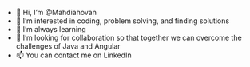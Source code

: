 - 👋 Hi, I’m @Mahdiahovan
- 👀 I’m interested in coding, problem solving, and finding solutions
- 🌱 I’m always learning
- 💞️ I’m looking for collaboration so that together we can overcome the challenges of Java and Angular
- 📫 You can contact me on LinkedIn

<!---
Mahdiahovan/Mahdiahovan is a ✨ special ✨ repository because its `README.md` (this file) appears on your GitHub profile.
You can click the Preview link to take a look at your changes.
--->

